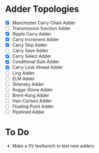 # Adder Topologies

- [x] Manchester Carry Chain Adder
- [ ] Transmission function Adder
- [x] Ripple Carry Adder
- [x] Carry Increment Adder
- [x] Carry Skip Adder
- [ ] Carry Save Adder
- [x] Carry Select Adder
- [x] Conditional Sum Adder
- [x] Carry Look Ahead Adder
- [ ] Ling Adder
- [ ] ELM Adder
- [ ] Sklansky Adder
- [ ] Kogge-Stone Adder
- [ ] Brent-Kung Adder
- [ ] Han-Carlson Adder
- [ ] Floating Point Adder
- [ ] Pipelined Adder

# To Do
- Make a SV testbench to test new adders
